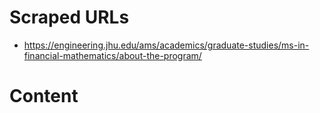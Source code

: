 # Scraped URLs
- https://engineering.jhu.edu/ams/academics/graduate-studies/ms-in-financial-mathematics/about-the-program/

# Content
